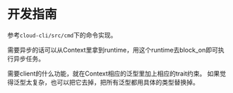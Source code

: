 # 开发指南

参考`cloud-cli/src/cmd`下的命令实现。

需要异步的话可以从Context里拿到runtime，用这个runtime去block_on即可执行异步任务。

需要client的什么功能，就在Context相应的泛型里加上相应的trait约束。
如果觉得泛型太复杂，也可以把它去掉，把所有泛型都用具体的类型替换掉。